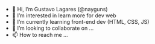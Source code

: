 - 👋 Hi, I’m Gustavo Lagares (@nayguns)
- 👀 I’m interested in learn more for dev web
- 🌱 I’m currently learning front-end dev (HTML, CSS, JS)
- 💞️ I’m looking to collaborate on ...
- 📫 How to reach me ...

<!---
nayguns/nayguns is a ✨ special ✨ repository because its `README.md` (this file) appears on your GitHub profile.
You can click the Preview link to take a look at your changes.
--->
